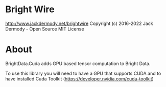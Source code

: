 

# Bright Wire
http://www.jackdermody.net/brightwire
Copyright (c) 2016-2022 Jack Dermody - Open Source MIT License

# About
BrightData.Cuda adds GPU based tensor computation to Bright Data.

To use this library you will need to have a GPU that supports CUDA and to have installed Cuda Toolkit (https://developer.nvidia.com/cuda-toolkit)
